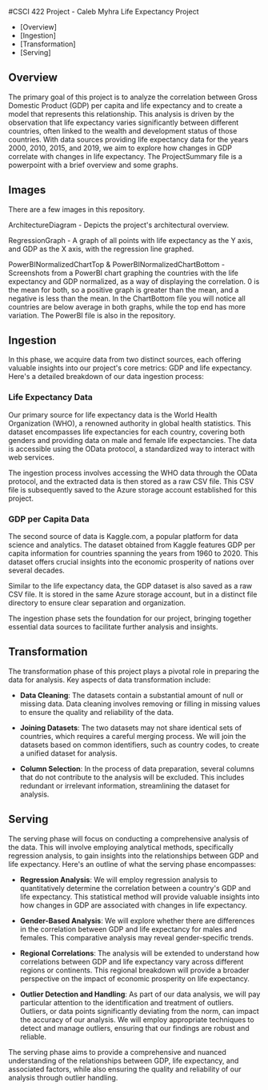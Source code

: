 #CSCI 422 Project - Caleb Myhra
Life Expectancy Project

- [Overview]
- [Ingestion]
- [Transformation]
- [Serving]

## Overview 

The primary goal of this project is to analyze the correlation between Gross Domestic Product (GDP) per capita and life expectancy and to create a model that represents this relationship. This analysis is driven by the observation that life expectancy varies significantly between different countries, often linked to the wealth and development status of those countries. With data sources providing life expectancy data for the years 2000, 2010, 2015, and 2019, we aim to explore how changes in GDP correlate with changes in life expectancy. The ProjectSummary file is a powerpoint with a brief overview and some graphs.

## Images

There are a few images in this repository.

ArchitectureDiagram - Depicts the project's architectural overview.

RegressionGraph - A graph of all points with life expectancy as the Y axis, and GDP as the X axis, with the regression line graphed. 

PowerBINormalizedChartTop
&
PowerBINormalizedChartBottom - Screenshots from a PowerBI chart graphing the countries with the life expectancy and GDP normalized, as a way of displaying the correlation. 0 is the mean for both, so a positive graph is greater than the mean, and a negative is less than the mean. In the ChartBottom file you will notice all countries are below average in both graphs, while the top end has more variation. The PowerBI file is also in the repository.

## Ingestion

In this phase, we acquire data from two distinct sources, each offering valuable insights into our project's core metrics: GDP and life expectancy. Here's a detailed breakdown of our data ingestion process:

### Life Expectancy Data

Our primary source for life expectancy data is the World Health Organization (WHO), a renowned authority in global health statistics. This dataset encompasses life expectancies for each country, covering both genders and providing data on male and female life expectancies. The data is accessible using the OData protocol, a standardized way to interact with web services. 

The ingestion process involves accessing the WHO data through the OData protocol, and the extracted data is then stored as a raw CSV file. This CSV file is subsequently saved to the Azure storage account established for this project.

### GDP per Capita Data

The second source of data is Kaggle.com, a popular platform for data science and analytics. The dataset obtained from Kaggle features GDP per capita information for countries spanning the years from 1960 to 2020. This dataset offers crucial insights into the economic prosperity of nations over several decades.

Similar to the life expectancy data, the GDP dataset is also saved as a raw CSV file. It is stored in the same Azure storage account, but in a distinct file directory to ensure clear separation and organization.

The ingestion phase sets the foundation for our project, bringing together essential data sources to facilitate further analysis and insights.


## Transformation

The transformation phase of this project plays a pivotal role in preparing the data for analysis. Key aspects of data transformation include:

- **Data Cleaning**: The datasets contain a substantial amount of null or missing data. Data cleaning involves removing or filling in missing values to ensure the quality and reliability of the data.

- **Joining Datasets**: The two datasets may not share identical sets of countries, which requires a careful merging process. We will join the datasets based on common identifiers, such as country codes, to create a unified dataset for analysis.

- **Column Selection**: In the process of data preparation, several columns that do not contribute to the analysis will be excluded. This includes redundant or irrelevant information, streamlining the dataset for analysis.

## Serving

The serving phase will focus on conducting a comprehensive analysis of the data. This will involve employing analytical methods, specifically regression analysis, to gain insights into the relationships between GDP and life expectancy. Here's an outline of what the serving phase encompasses:

- **Regression Analysis**: We will employ regression analysis to quantitatively determine the correlation between a country's GDP and life expectancy. This statistical method will provide valuable insights into how changes in GDP are associated with changes in life expectancy.

- **Gender-Based Analysis**: We will explore whether there are differences in the correlation between GDP and life expectancy for males and females. This comparative analysis may reveal gender-specific trends.

- **Regional Correlations**: The analysis will be extended to understand how correlations between GDP and life expectancy vary across different regions or continents. This regional breakdown will provide a broader perspective on the impact of economic prosperity on life expectancy.

- **Outlier Detection and Handling**: As part of our data analysis, we will pay particular attention to the identification and treatment of outliers. Outliers, or data points significantly deviating from the norm, can impact the accuracy of our analysis. We will employ appropriate techniques to detect and manage outliers, ensuring that our findings are robust and reliable.

The serving phase aims to provide a comprehensive and nuanced understanding of the relationships between GDP, life expectancy, and associated factors, while also ensuring the quality and reliability of our analysis through outlier handling.
